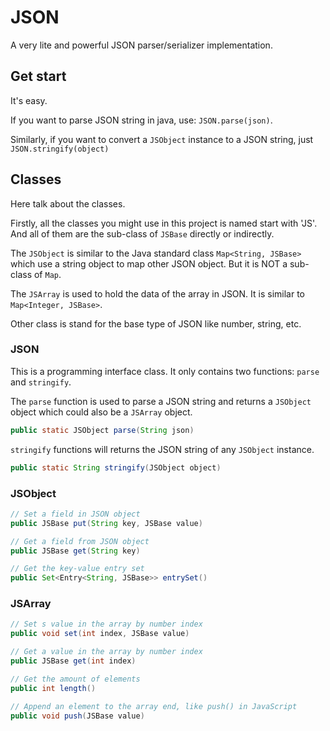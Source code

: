 # JSON
A very lite and powerful JSON parser/serializer implementation.

## Get start
It's easy.

If you want to parse JSON string in java, use: `JSON.parse(json)`.

Similarly, if you want to convert a `JSObject` instance to a JSON string, just 
`JSON.stringify(object)`

## Classes
Here talk about the classes.

Firstly, all the classes you might use in this project is named start with 'JS'. 
And all of them are the sub-class of `JSBase` directly or indirectly.

The `JSObject` is similar to the Java standard class `Map<String, JSBase>` which
use a string object to map other JSON object. But it is NOT a sub-class of `Map`.

The `JSArray` is used to hold the data of the array in JSON. It is similar to 
`Map<Integer, JSBase>`.

Other class is stand for the base type of JSON like number, string, etc.

### JSON
This is a programming interface class. It only contains two functions: `parse`
and `stringify`.

The `parse` function is used to parse a JSON string and returns a `JSObject` object
which could also be a `JSArray` object.

```java
public static JSObject parse(String json)
```

`stringify` functions will returns the JSON string of any `JSObject` instance.

```java
public static String stringify(JSObject object)
```

### JSObject
```java
// Set a field in JSON object
public JSBase put(String key, JSBase value)

// Get a field from JSON object
public JSBase get(String key)

// Get the key-value entry set
public Set<Entry<String, JSBase>> entrySet()
```

### JSArray
```java
// Set s value in the array by number index
public void set(int index, JSBase value)

// Get a value in the array by number index
public JSBase get(int index)

// Get the amount of elements
public int length()

// Append an element to the array end, like push() in JavaScript
public void push(JSBase value)
```
